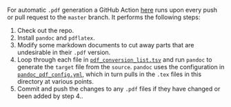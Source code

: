 For automatic `.pdf` generation a GitHub Action [here](../.github/workflows/addPDF.yml) runs upon every push or pull request to the `master` branch. It performs the following steps:

1. Check out the repo.
2. Install `pandoc` and `pdflatex`.
3. Modify some markdown documents to cut away parts that are undesirable in their `.pdf` version.
4. Loop through each file in [`pdf_conversion_list.tsv`](pdf_conversion_list.tsv) and run `pandoc` to generate the `target` file from the `source`. `pandoc` uses the configuration in [`pandoc_pdf_config.yml`](pandoc_pdf_config.yml), which in turn pulls in the `.tex` files in this directory at various points.
5. Commit and push the changes to any `.pdf` files if they have changed or been added by step 4..
